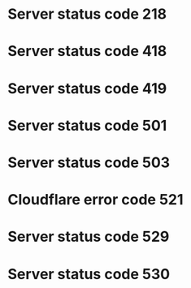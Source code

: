 # Server status code 218
# Server status code 418
# Server status code 419
# Server status code 501
# Server status code 503
# Cloudflare error code 521
# Server status code 529
# Server status code 530
